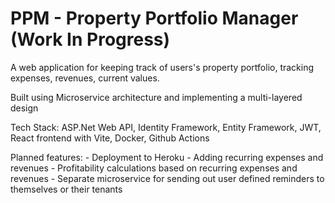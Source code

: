 # PPM - Property Portfolio Manager (Work In Progress)

A web application for keeping track of users's property portfolio, tracking expenses, revenues, current values.

Built using Microservice architecture and implementing a multi-layered design

Tech Stack:
    ASP.Net Web API, Identity Framework, Entity Framework, JWT, React frontend with Vite, Docker, Github Actions
    
Planned features:
    - Deployment to Heroku
    - Adding recurring expenses and revenues
    - Profitability calculations based on recurring expenses and revenues
    - Separate microservice for sending out user defined reminders to themselves or their tenants
